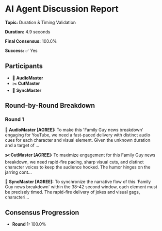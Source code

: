 # AI Agent Discussion Report

**Topic:** Duration & Timing Validation

**Duration:** 4.9 seconds

**Final Consensus:** 100.0%

**Success:** ✅ Yes

## Participants

- 🎵 **AudioMaster**
- ✂️ **CutMaster**
- 🎯 **SyncMaster**

## Round-by-Round Breakdown

### Round 1

**🎵 AudioMaster [AGREE]:** To make this 'Family Guy news breakdown' engaging for YouTube, we need a fast-paced delivery with distinct audio cues for each character and visual element. Given the unknown duration and a target of ...

**✂️ CutMaster [AGREE]:** To maximize engagement for this Family Guy news breakdown, we need rapid-fire pacing, sharp visual cuts, and distinct character voices to keep the audience hooked. The humor hinges on the jarring cont...

**🎯 SyncMaster [AGREE]:** To synchronize the narrative flow of this 'Family Guy news breakdown' within the 38-42 second window, each element must be precisely timed. The rapid-fire delivery of jokes and visual gags, characteri...

## Consensus Progression

- **Round 1:** 100.0%
